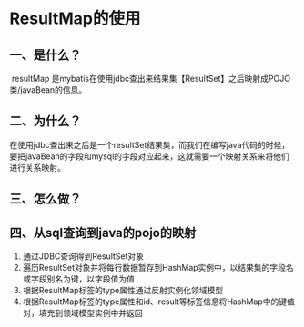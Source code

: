 # ResultMap的使用

## 一、是什么？

​		resultMap 是mybatis在使用jdbc查出来结果集【ResultSet】之后映射成POJO类/javaBean的信息。

## 二、为什么？

​		在使用jdbc查出来之后是一个resultSet结果集，而我们在编写java代码的时候，要把javaBean的字段和mysql的字段对应起来，这就需要一个映射关系来将他们进行关系映射。

## 三、怎么做？





## 四、从sql查询到java的pojo的映射

1. 通过JDBC查询得到ResultSet对象
2. 遍历ResultSet对象并将每行数据暂存到HashMap实例中，以结果集的字段名或字段别名为键，以字段值为值
3. 根据ResultMap标签的type属性通过反射实例化领域模型
4. 根据ResultMap标签的type属性和id、result等标签信息将HashMap中的键值对，填充到领域模型实例中并返回